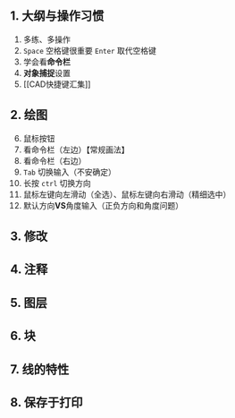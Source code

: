## 1. 大纲与操作习惯 
1. 多练、多操作 
2. `Space` 空格键很重要 `Enter` 取代空格键
3. 学会看**命令栏**
4. **对象捕捉**设置
5. [[CAD快捷键汇集]]
## 2. 绘图 
6. 鼠标按钮
7. 看命令栏（左边）【常规画法】
8. 看命令栏（右边） 
9. `Tab` 切换输入（不安确定）
10. 长按 `ctrl` 切换方向
11. 鼠标左键向左滑动（全选）、鼠标左键向右滑动（精细选中）
12. 默认方向**VS**角度输入（正负方向和角度问题）

## 3. 修改 

## 4. 注释 


## 5. 图层 


## 6. 块 


## 7. 线的特性 


## 8. 保存于打印 

